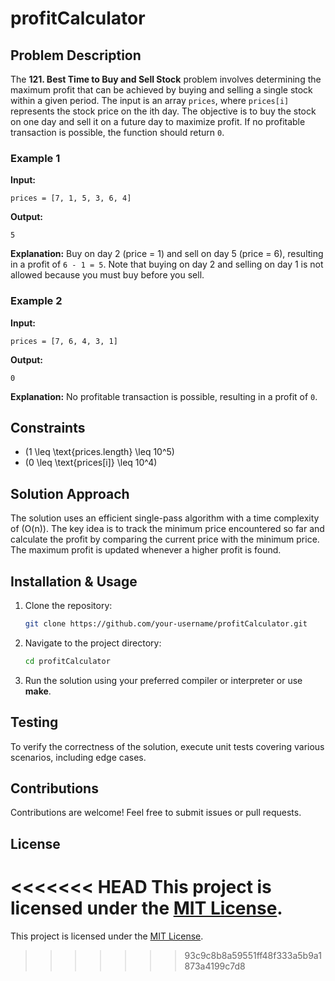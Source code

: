 # profitCalculator

## Problem Description
The **121. Best Time to Buy and Sell Stock** problem involves determining the maximum profit that can be achieved by buying and selling a single stock within a given period. The input is an array `prices`, where `prices[i]` represents the stock price on the ith day. The objective is to buy the stock on one day and sell it on a future day to maximize profit. If no profitable transaction is possible, the function should return `0`.

### Example 1
**Input:**
```plaintext
prices = [7, 1, 5, 3, 6, 4]
```
**Output:**
```plaintext
5
```
**Explanation:** Buy on day 2 (price = 1) and sell on day 5 (price = 6), resulting in a profit of `6 - 1 = 5`. Note that buying on day 2 and selling on day 1 is not allowed because you must buy before you sell.

### Example 2
**Input:**
```plaintext
prices = [7, 6, 4, 3, 1]
```
**Output:**
```plaintext
0
```
**Explanation:** No profitable transaction is possible, resulting in a profit of `0`.

## Constraints
- \(1 \leq \text{prices.length} \leq 10^5\)
- \(0 \leq \text{prices[i]} \leq 10^4\)

## Solution Approach
The solution uses an efficient single-pass algorithm with a time complexity of \(O(n)\). The key idea is to track the minimum price encountered so far and calculate the profit by comparing the current price with the minimum price. The maximum profit is updated whenever a higher profit is found.

## Installation & Usage
1. Clone the repository:
    ```bash
    git clone https://github.com/your-username/profitCalculator.git
    ```
2. Navigate to the project directory:
    ```bash
    cd profitCalculator
    ```
3. Run the solution using your preferred compiler or interpreter or use **make**.

## Testing
To verify the correctness of the solution, execute unit tests covering various scenarios, including edge cases.

## Contributions
Contributions are welcome! Feel free to submit issues or pull requests.

## License
<<<<<<< HEAD
This project is licensed under the [MIT License](LICENSE).
=======
This project is licensed under the [MIT License](LICENSE).

>>>>>>> 93c9c8b8a59551ff48f333a5b9a1873a4199c7d8
